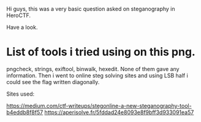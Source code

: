 Hi guys, this was a very basic question asked on steganography in HeroCTF.

Have a look.

# List of tools i tried using on this png.
pngcheck, strings, exiftool, binwalk, hexedit. None of them gave any information. 
Then i went to online steg solving sites and using LSB half i could see the flag written diagonally.

Sites used:

https://medium.com/ctf-writeups/stegonline-a-new-steganography-tool-b4eddb8f8f57
https://aperisolve.fr/5fddad24e8093e8f9bff3d933091ea57
